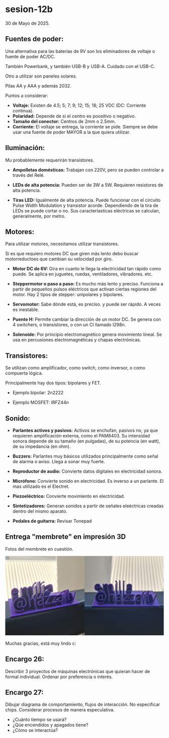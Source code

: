 # sesion-12b

30 de  Mayo de 2025.

## Fuentes de poder:

Una alternativa para las baterías de 9V son los eliminadores de voltaje o fuente de poder AC/DC.

También Powerbank, y también USB-B y USB-A. Cuidado con el USB-C.

Otro a utilizar son paneles solares.

Pilas AA y AAA y además 2032.

Puntos a considerar:

 - **Voltaje:** Existen de 4.5; 5; 7; 9; 12; 15; 18; 25 VDC (DC: Corriente continua).
 - **Polaridad:** Depende de si el centro es poositivo o negativo.
 - **Tamaño del conector:** Centros de 2mm o 2.5mm.
 - **Corriente:** El voltaje se entrega, la corriente se pide. Siempre se debe usar una fuente de poder MAYOR a la que quiera utilizar.

## Iluminación:

Mu probablemente requerirán transistores.

 - **Ampolletas domésticas:** Trabajan con 220V, pero se pueden controlar a través del Relé.

 - **LEDs de alta potencia:** Pueden ser de 3W a 5W. Requieren resistores de alta potencia.

 - **Tiras LED:** Igualmente de alta potencia. Puede funcionar con el circuito Pulse Width Modulation y transistor acorde. Dependiendo de la tira de LEDs se puede cortar o no. Sus caracteríasticas eléctricas se calculan, generalmente, por metro.

## Motores:

Para utilizar motores, necesitamos utilizar transistores.

Si es que requiero motores DC que giren más lento debo buscar motorreductoes que cambian su velocidad por giro. 

 - **Motor DC de 6V:** Gira en cuanto le llega la electricidad tan rápido como puede. Se aplica en juguetes, ruedas, ventiladores, vibradores. etc.

 - **Steppermotor o paso a paso:** Es mucho más lento y preciso. Funciona a partir de pequeños pulsos eléctricos que activan ciertas regiones del motor. Hay 2 tipos de stepper: unipolares y bipolares.

 - **Servomotor:** Sabe dónde está, es preciso. y puede ser rápido. A veces es inestable.

 - **Puente H:** Permite cambiar la dirección de un motor DC. Se genera con 4 switchers, o transistores, o con un CI llamado I298n.

 - **Solenoide:** Por principio electromagnético genera movimiento líneal. Se usa en percusiones electromagnéticas y chapas electrónicas.

## Transistores:

Se utilizan como amplificador, como switch, como inversor, o como compuerta lógica.

Principalmente hay dos tipos: bipolares y FET.

 - Ejemplo bipolar: 2n2222

 - Ejemplo MOSFET: IRFZ44n

## Sonido:

- **Parlantes activos y pasivos:** Activos se enchufan, pasivos no, ya que requieren amplificación externa, como el PAM8403. Su intensidad sonora depende de su tamaño (en pulgadas), de su potencia (en watt), de su impedancia (en ohm).

- **Buzzers:** Parlantes muy básicos utilizados principalmente como señal de alarma o aviso. Llega a sonar muy fuerte.

- **Reproductor de audio:** Convierte datos digitales en electricidad sonora.

- **Micrófono:** Convierte sonido en electricidad. Es inverso a un parlante. El mas utilizado es el Electret.

- **Piezoeléctrico:** Convierte movimiento en electricidad.

- **Sintetizadores:** Generan sonidos a partir de señales eleéctricas creadas dentro del mismo aparato.

- **Pedales de guitarra:** Revisar Tonepad

## Entrega "membrete" en impresión 3D

Fotos del membrete en cuestión.

![Foto membrete en impresión 3D](./archivos/membrete_emi.png)

Muchas gracias, está muy lindo c:

## Encargo 26:

Describir 3 proyectos de máquinas electrónicas que quieran hacer de formal individual. Ordenar por preferencia o interés. 

## Encargo 27:

Dibujar diagrama de comportamiento, flujos de interacción. No especificar chips. Considerar procesos de manera especulativa.

 -  ¿Cuánto tiempo se usará?
 -  ¿Qúe encendidos y apagados tiene?
 -  ¿Cómo se interactúa?
